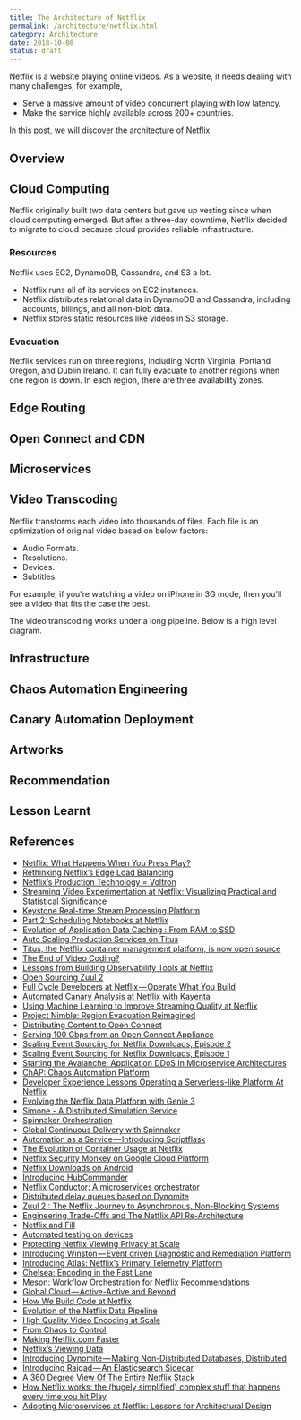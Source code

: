 ```yaml
---
title: The Architecture of Netflix
permalink: /architecture/netflix.html
category: Architecture
date: 2018-10-08
status: draft
---
```



Netflix is a website playing online videos. As a website, it needs dealing with many challenges, for example,

* Serve a massive amount of video concurrent playing with low latency.
* Make the service highly available across 200+ countries.

In this post, we will discover the architecture of Netflix.

## Overview

## Cloud Computing

Netflix originally built two data centers but gave up vesting since when cloud computing emerged.  But after a three-day downtime, Netflix decided to migrate to cloud because cloud provides reliable infrastructure.

### Resources

Netflix uses EC2, DynamoDB, Cassandra, and S3 a lot.

* Netflix runs all of its services on EC2 instances.
* Netflix distributes relational data in DynamoDB and Cassandra, including accounts, billings, and all non-blob data.
* Netflix stores static resources like videos in S3 storage.

### Evacuation

Netflix services run on three regions, including North Virginia, Portland Oregon, and Dublin Ireland. It can fully evacuate to another regions when one region is down. In each region, there are three availability zones.

## Edge Routing

## Open Connect and CDN

## Microservices

## Video Transcoding

Netflix transforms each video into thousands of files. Each file is an optimization of original video based on below factors:

* Audio Formats.
* Resolutions.
* Devices.
* Subtitles.

For example, if you're watching a video on iPhone in 3G mode, then you'll see a video that fits the case the best.

The video transcoding works under a long pipeline. Below is a high level diagram.

<!-- <img src='https://g.gravizo.com/svg?
digraph G {
    Source_Video [shape=box];
    Chunk_1 [shape=box];
    Chunk_2 [shape=box];
    Chunk_N [shape=box];
    Chunk_1_fmt_1 [shape=box];
    Chunk_1_fmt_2 [shape=box];
    Chunk_1_fmt_N [shape=box];
    Chunk_2_fmt_1 [shape=box];
    Chunk_2_fmt_2 [shape=box];
    Chunk_2_fmt_N [shape=box];
    Chunk_N_fmt_1 [shape=box];
    Chunk_N_fmt_2 [shape=box];
    Chunk_N_fmt_N [shape=box];
    fmt_1 [shape=box];
    fmt_2 [shape=box];
    fmt_N [shape=box];
    file_1 [shape=box];
    file_2 [shape=box];
    file_N [shape=box];
    Source_Video -> Chunk_1 [label=split];
    Source_Video -> Chunk_2 [label=split];
    Source_Video -> Chunk_N [label=split];
    Chunk_1 -> Chunk_1_fmt_1 [label=encode];
    Chunk_1 -> Chunk_1_fmt_2 [label=encode];
    Chunk_1 -> Chunk_1_fmt_N [label=encode];
    Chunk_2 -> Chunk_2_fmt_1 [label=encode];
    Chunk_2 -> Chunk_2_fmt_2 [label=encode];
    Chunk_2 -> Chunk_2_fmt_N [label=encode];
    Chunk_N -> Chunk_N_fmt_1 [label=encode];
    Chunk_N -> Chunk_N_fmt_2 [label=encode];
    Chunk_N -> Chunk_N_fmt_N [label=encode];
    Chunk_1_fmt_1 -> fmt_1 [label=merge,color=".7 .3 1.0"];
    Chunk_2_fmt_1 -> fmt_1 [label=merge,color=".7 .3 1.0"];
    Chunk_N_fmt_1 -> fmt_1 [label=merge,color=".7 .3 1.0"];
    Chunk_1_fmt_2 -> fmt_2 [label=merge,color=".4 .7 1.0"];
    Chunk_2_fmt_2 -> fmt_2 [label=merge,color=".4 .7 1.0"];
    Chunk_N_fmt_2 -> fmt_2 [label=merge,color=".4 .7 1.0"];
    Chunk_1_fmt_N -> fmt_N [label=merge,color=".8 .5 1.0"];
    Chunk_2_fmt_N -> fmt_N [label=merge,color=".8 .5 1.0"];
    Chunk_N_fmt_N -> fmt_N [label=merge,color=".8 .5 1.0"];
    fmt_1 -> file_1 [label=validate,color=".7 .3 1.0"];
    fmt_2 -> file_2 [label=validate,color=".4 .7 1.0"];
    fmt_N -> file_N [label=validate,color=".8 .5 1.0"];
}'/> -->

## Infrastructure

## Chaos Automation Engineering

## Canary Automation Deployment

## Artworks

## Recommendation

## Lesson Learnt

## References

* [Netflix: What Happens When You Press Play?](https://highscalability.com/blog/2017/12/11/netflix-what-happens-when-you-press-play.html)
* [Rethinking Netflix’s Edge Load Balancing](https://medium.com/netflix-techblog/netflix-edge-load-balancing-695308b5548c)
* [Netflix’s Production Technology = Voltron](https://medium.com/netflix-techblog/netflixs-production-technology-voltron-ab0e091d232d)
* [Streaming Video Experimentation at Netflix: Visualizing Practical and Statistical Significance](https://medium.com/netflix-techblog/streaming-video-experimentation-at-netflix-visualizing-practical-and-statistical-significance-7117420f4e9a)
* [Keystone Real-time Stream Processing Platform](https://medium.com/netflix-techblog/keystone-real-time-stream-processing-platform-a3ee651812a)
* [Part 2: Scheduling Notebooks at Netflix](https://medium.com/netflix-techblog/scheduling-notebooks-348e6c14cfd6)
* [Evolution of Application Data Caching : From RAM to SSD](https://medium.com/netflix-techblog/evolution-of-application-data-caching-from-ram-to-ssd-a33d6fa7a690)
* [Auto Scaling Production Services on Titus](https://medium.com/netflix-techblog/auto-scaling-production-services-on-titus-1f3cd49f5cd7)
* [Titus, the Netflix container management platform, is now open source](https://medium.com/netflix-techblog/titus-the-netflix-container-management-platform-is-now-open-source-f868c9fb5436)
* [The End of Video Coding?](https://medium.com/netflix-techblog/the-end-of-video-coding-40cf10e711a2)
* [Lessons from Building Observability Tools at Netflix](https://medium.com/netflix-techblog/lessons-from-building-observability-tools-at-netflix-7cfafed6ab17)
* [Open Sourcing Zuul 2](https://medium.com/netflix-techblog/open-sourcing-zuul-2-82ea476cb2b3)
* [Full Cycle Developers at Netflix — Operate What You Build](https://medium.com/netflix-techblog/full-cycle-developers-at-netflix-a08c31f83249)
* [Automated Canary Analysis at Netflix with Kayenta](https://medium.com/netflix-techblog/automated-canary-analysis-at-netflix-with-kayenta-3260bc7acc69)
* [Using Machine Learning to Improve Streaming Quality at Netflix](https://medium.com/netflix-techblog/using-machine-learning-to-improve-streaming-quality-at-netflix-9651263ef09f)
* [Project Nimble: Region Evacuation Reimagined](https://medium.com/netflix-techblog/project-nimble-region-evacuation-reimagined-d0d0568254d4)
* [Distributing Content to Open Connect](https://medium.com/netflix-techblog/distributing-content-to-open-connect-3e3e391d4dc9)
* [Serving 100 Gbps from an Open Connect Appliance](https://medium.com/netflix-techblog/serving-100-gbps-from-an-open-connect-appliance-cdb51dda3b99)
* [Scaling Event Sourcing for Netflix Downloads, Episode 2](https://medium.com/netflix-techblog/scaling-event-sourcing-for-netflix-downloads-episode-2-ce1b54d46eec)
* [Scaling Event Sourcing for Netflix Downloads, Episode 1](https://medium.com/netflix-techblog/scaling-event-sourcing-for-netflix-downloads-episode-1-6bc1595c5595)
* [Starting the Avalanche: Application DDoS In Microservice Architectures](https://medium.com/netflix-techblog/starting-the-avalanche-640e69b14a06)
* [ChAP: Chaos Automation Platform](https://medium.com/netflix-techblog/chap-chaos-automation-platform-53e6d528371f)
* [Developer Experience Lessons Operating a Serverless-like Platform At Netflix](https://medium.com/netflix-techblog/developer-experience-lessons-operating-a-serverless-like-platform-at-netflix-a8bbd5b899a0)
* [Evolving the Netflix Data Platform with Genie 3](https://medium.com/netflix-techblog/evolving-the-netflix-data-platform-with-genie-3-598021604dda)
* [Simone - A Distributed Simulation Service](https://medium.com/netflix-techblog/https-medium-com-netflix-techblog-simone-a-distributed-simulation-service-b2c85131ca1b)
* [Spinnaker Orchestration](https://medium.com/netflix-techblog/spinnaker-orchestration-19e7f7b88d33)
* [Global Continuous Delivery with Spinnaker](https://medium.com/netflix-techblog/global-continuous-delivery-with-spinnaker-2a6896c23ba7)
* [Automation as a Service — Introducing Scriptflask](https://medium.com/netflix-techblog/automation-as-a-service-introducing-scriptflask-17a8e4ad954b)
* [The Evolution of Container Usage at Netflix](https://medium.com/netflix-techblog/the-evolution-of-container-usage-at-netflix-3abfc096781b)
* [Netflix Security Monkey on Google Cloud Platform](https://medium.com/netflix-techblog/netflix-security-monkey-on-google-cloud-platform-gcp-f221604c0cc7)
* [Netflix Downloads on Android](https://medium.com/netflix-techblog/netflix-downloads-on-android-d79db40f1732)
* [Introducing HubCommander](https://medium.com/netflix-techblog/introducing-hubcommander-1774d8f08fc6)
* [Netflix Conductor: A microservices orchestrator](https://medium.com/netflix-techblog/netflix-conductor-a-microservices-orchestrator-2e8d4771bf40)
* [Distributed delay queues based on Dynomite](https://medium.com/netflix-techblog/distributed-delay-queues-based-on-dynomite-6b31eca37fbc)
* [Zuul 2 : The Netflix Journey to Asynchronous, Non-Blocking Systems](https://medium.com/netflix-techblog/zuul-2-the-netflix-journey-to-asynchronous-non-blocking-systems-45947377fb5c)
* [Engineering Trade-Offs and The Netflix API Re-Architecture](https://medium.com/netflix-techblog/engineering-trade-offs-and-the-netflix-api-re-architecture-64f122b277dd)
* [Netflix and Fill](https://medium.com/netflix-techblog/netflix-and-fill-c43a32b490c0)
* [Automated testing on devices](https://medium.com/netflix-techblog/automated-testing-on-devices-fc5a39f47e24)
* [Protecting Netflix Viewing Privacy at Scale](https://medium.com/netflix-techblog/protecting-netflix-viewing-privacy-at-scale-39c675d88f45)
* [Introducing Winston — Event driven Diagnostic and Remediation Platform](https://medium.com/netflix-techblog/introducing-winston-event-driven-diagnostic-and-remediation-platform-46ce39aa81cc)
* [Introducing Atlas: Netflix’s Primary Telemetry Platform](https://medium.com/netflix-techblog/introducing-atlas-netflixs-primary-telemetry-platform-bd31f4d8ed9a)
* [Chelsea: Encoding in the Fast Lane](https://medium.com/netflix-techblog/chelsea-encoding-in-the-fast-lane-5c0e7064053a)
* [Meson: Workflow Orchestration for Netflix Recommendations](https://medium.com/netflix-techblog/meson-workflow-orchestration-for-netflix-recommendations-fc932625c1d9)
* [Global Cloud — Active-Active and Beyond](https://medium.com/netflix-techblog/global-cloud-active-active-and-beyond-a0fdfa2c3a45)
* [How We Build Code at Netflix](https://medium.com/netflix-techblog/how-we-build-code-at-netflix-c5d9bd727f15)
* [Evolution of the Netflix Data Pipeline](https://medium.com/netflix-techblog/evolution-of-the-netflix-data-pipeline-da246ca36905)
* [High Quality Video Encoding at Scale](https://medium.com/netflix-techblog/high-quality-video-encoding-at-scale-d159db052746)
* [From Chaos to Control ](https://medium.com/netflix-techblog/from-chaos-to-control-testing-the-resiliency-of-netflixs-content-discovery-platform-ce5566aef0a4)
* [Making Netflix.com Faster](https://medium.com/netflix-techblog/making-netflix-com-faster-f95d15f2e972)
* [Netflix’s Viewing Data](https://medium.com/netflix-techblog/netflixs-viewing-data-how-we-know-where-you-are-in-house-of-cards-608dd61077da)
* [Introducing Dynomite — Making Non-Distributed Databases, Distributed](https://medium.com/netflix-techblog/introducing-dynomite-making-non-distributed-databases-distributed-c7bce3d89404)
* [Introducing Raigad — An Elasticsearch Sidecar](https://medium.com/netflix-techblog/introducing-raigad-an-elasticsearch-sidecar-350c7e01339f)
* [A 360 Degree View Of The Entire Netflix Stack](http://highscalability.com/blog/2015/11/9/a-360-degree-view-of-the-entire-netflix-stack.html)
* [How Netflix works: the (hugely simplified) complex stuff that happens every time you hit Play
](https://medium.com/refraction-tech-everything/how-netflix-works-the-hugely-simplified-complex-stuff-that-happens-every-time-you-hit-play-3a40c9be254b)
* [Adopting Microservices at Netflix: Lessons for Architectural Design](https://www.nginx.com/blog/microservices-at-netflix-architectural-best-practices/)
